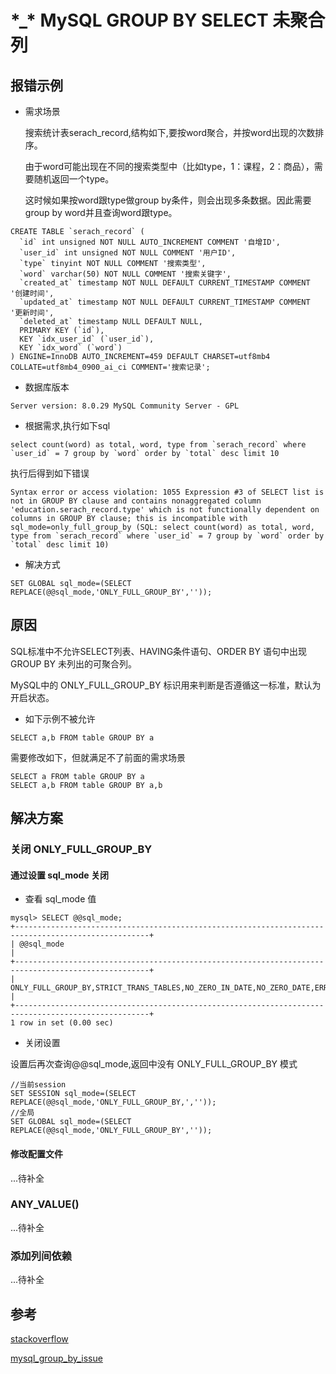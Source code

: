 # \*\_\*  MySQL GROUP BY SELECT 未聚合列

## 报错示例
* 需求场景
  
  搜索统计表serach_record,结构如下,要按word聚合，并按word出现的次数排序。
  
  由于word可能出现在不同的搜索类型中（比如type，1：课程，2：商品），需要随机返回一个type。
  
  这时候如果按word跟type做group by条件，则会出现多条数据。因此需要group by word并且查询word跟type。

```mysql
CREATE TABLE `serach_record` (
  `id` int unsigned NOT NULL AUTO_INCREMENT COMMENT '自增ID',
  `user_id` int unsigned NOT NULL COMMENT '用户ID',
  `type` tinyint NOT NULL COMMENT '搜索类型',
  `word` varchar(50) NOT NULL COMMENT '搜索关键字',
  `created_at` timestamp NOT NULL DEFAULT CURRENT_TIMESTAMP COMMENT '创建时间',
  `updated_at` timestamp NOT NULL DEFAULT CURRENT_TIMESTAMP COMMENT '更新时间',
  `deleted_at` timestamp NULL DEFAULT NULL,
  PRIMARY KEY (`id`),
  KEY `idx_user_id` (`user_id`),
  KEY `idx_word` (`word`)
) ENGINE=InnoDB AUTO_INCREMENT=459 DEFAULT CHARSET=utf8mb4 COLLATE=utf8mb4_0900_ai_ci COMMENT='搜索记录';
```

* 数据库版本
```mysql
Server version: 8.0.29 MySQL Community Server - GPL
```

* 根据需求,执行如下sql
```mysql
select count(word) as total, word, type from `serach_record` where `user_id` = 7 group by `word` order by `total` desc limit 10
```
执行后得到如下错误
```mysql
Syntax error or access violation: 1055 Expression #3 of SELECT list is not in GROUP BY clause and contains nonaggregated column 'education.serach_record.type' which is not functionally dependent on columns in GROUP BY clause; this is incompatible with sql_mode=only_full_group_by (SQL: select count(word) as total, word, type from `serach_record` where `user_id` = 7 group by `word` order by `total` desc limit 10)
```

* 解决方式
```mysql
SET GLOBAL sql_mode=(SELECT REPLACE(@@sql_mode,'ONLY_FULL_GROUP_BY',''));
```

## 原因
SQL标准中不允许SELECT列表、HAVING条件语句、ORDER BY 语句中出现 GROUP BY 未列出的可聚合列。

MySQL中的 ONLY_FULL_GROUP_BY 标识用来判断是否遵循这一标准，默认为开启状态。

* 如下示例不被允许
```mysql
SELECT a,b FROM table GROUP BY a
```
需要修改如下，但就满足不了前面的需求场景
```mysql
SELECT a FROM table GROUP BY a
SELECT a,b FROM table GROUP BY a,b
```

## 解决方案

### 关闭 ONLY_FULL_GROUP_BY

#### 通过设置 sql_mode 关闭
* 查看 sql_mode 值
```mysql
mysql> SELECT @@sql_mode;
+----------------------------------------------------------------------------------------------------+
| @@sql_mode                                                                                         |
+----------------------------------------------------------------------------------------------------+
| ONLY_FULL_GROUP_BY,STRICT_TRANS_TABLES,NO_ZERO_IN_DATE,NO_ZERO_DATE,ERROR_FOR_DIVISION_BY_ZERO,NO_ENGINE_SUBSTITUTION |
+----------------------------------------------------------------------------------------------------+
1 row in set (0.00 sec)
```

* 关闭设置

设置后再次查询@@sql_mode,返回中没有 ONLY_FULL_GROUP_BY 模式
```mysql
//当前session
SET SESSION sql_mode=(SELECT REPLACE(@@sql_mode,'ONLY_FULL_GROUP_BY,',''));
//全局
SET GLOBAL sql_mode=(SELECT REPLACE(@@sql_mode,'ONLY_FULL_GROUP_BY',''));
```

#### 修改配置文件
...待补全

### ANY_VALUE()
...待补全

### 添加列间依赖
...待补全

## 参考
[stackoverflow](https://stackoverflow.com/questions/41887460/select-list-is-not-in-group-by-clause-and-contains-nonaggregated-column-inc)

[mysql_group_by_issue](https://www.cnblogs.com/Wayou/p/mysql_group_by_issue.html)